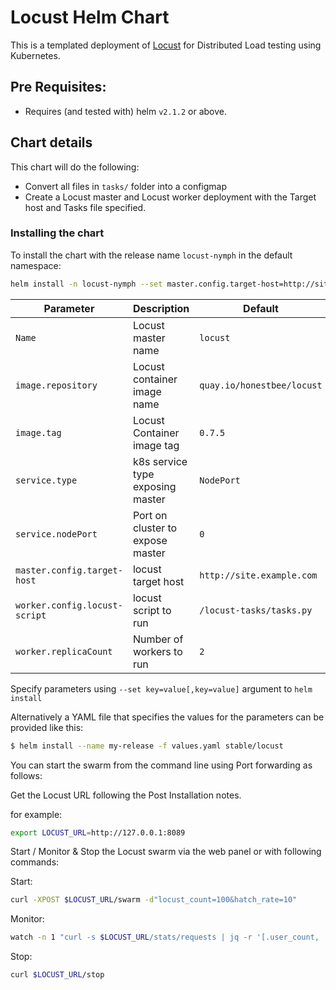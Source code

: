 # Locust Helm Chart

This is a templated deployment of [Locust](http://locust.io) for Distributed Load
testing using Kubernetes.

## Pre Requisites:

* Requires (and tested with) helm `v2.1.2` or above.

## Chart details

This chart will do the following:

* Convert all files in `tasks/` folder into a configmap
* Create a Locust master and Locust worker deployment with the Target host
  and Tasks file specified.


### Installing the chart

To install the chart with the release name `locust-nymph` in the default namespace:

```bash
helm install -n locust-nymph --set master.config.target-host=http://site.example.com stable/locust
```

| Parameter                    | Description                        | Default                                               |
| ---------------------------- | ---------------------------------- | ----------------------------------------------------- |
| `Name`                       | Locust master name                 | `locust`                                              |
| `image.repository`           | Locust container image name        | `quay.io/honestbee/locust`                            |
| `image.tag`                  | Locust Container image tag         | `0.7.5`                                               |
| `service.type`               | k8s service type exposing master   | `NodePort`                                            |
| `service.nodePort`           | Port on cluster to expose master   | `0`                                                   |
| `master.config.target-host`  | locust target host                 | `http://site.example.com`                             |
| `worker.config.locust-script`| locust script to run               | `/locust-tasks/tasks.py`                              |
| `worker.replicaCount`        | Number of workers to run           | `2`                                                   |

Specify parameters using `--set key=value[,key=value]` argument to `helm install`

Alternatively a YAML file that specifies the values for the parameters can be provided like this:

```bash
$ helm install --name my-release -f values.yaml stable/locust
```

You can start the swarm from the command line using Port forwarding as follows:

Get the Locust URL following the Post Installation notes.

for example:
```bash
export LOCUST_URL=http://127.0.0.1:8089
```

Start / Monitor & Stop the Locust swarm via the web panel or with following commands:

Start:
```bash
curl -XPOST $LOCUST_URL/swarm -d"locust_count=100&hatch_rate=10"
```

Monitor:
```bash
watch -n 1 "curl -s $LOCUST_URL/stats/requests | jq -r '[.user_count, .total_rps, .state] | @tsv'"
```

Stop:
```bash
curl $LOCUST_URL/stop
```
